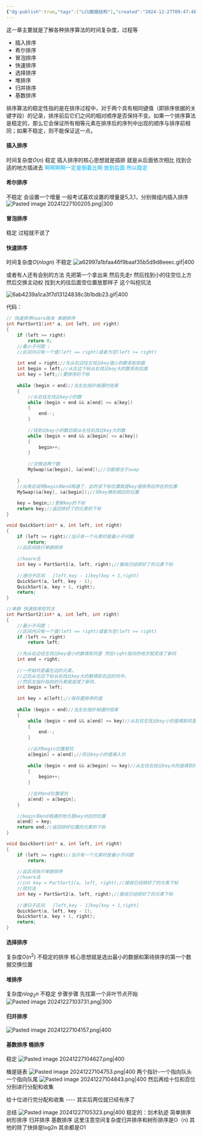```yaml
---
{"dg-publish":true,"tags":["LCU数据结构"],"created":"2024-12-27T09:47:48.826+08:00","updated":"2025-04-19T09:56:50.398+08:00","permalink":"/LCU DataStructure/专题六：排序/","dgPassFrontmatter":true,"noteIcon":""}
---
```



这一章主要就是了解各种排序算法的时间复杂度，过程等
- 插入排序
- 希尔排序
- 冒泡排序
- 快速排序
- 选择排序
- 堆排序
- 归并排序
- 基数排序

排序算法的稳定性指的是在排序过程中，对于两个具有相同键值（即排序依据的关键字段）的记录，排序前后它们之间的相对顺序是否保持不变。如果一个排序算法是稳定的，那么它会保证所有相等元素在排序后的序列中出现的顺序与排序前相同；如果不稳定，则不能保证这一点。
#### 插入排序
时间复杂度$O(n)$  稳定
插入排序的核心思想就是插排  就是从后面依次相比  找到合适的地方插进去
<font color="#00b0f0">啊啊啊啊一定是倒着比啊  放到后面  所以稳定</font>
#### 希尔排序
不稳定
会设置一个增量 一般考试喜欢设置的增量是5,3,1，分别做组内插入排序
![Pasted image 20241227100205.png|300](/img/user/accessory/Pasted%20image%2020241227100205.png)
#### 冒泡排序
稳定
过程就不说了

#### 快速排序
时间复杂度$O(nlogn)$     不稳定
![a62997a1bfaa46f9baaf35b5d9d8eeec.gif|400](/img/user/accessory/a62997a1bfaa46f9baaf35b5d9d8eeec.gif)

或者有人还有会别的方法  先把第一个拿出来  然后先走r  然后找到小的往空位上方   然后交换主动权  找到大的往后面空位置放那样子   这个叫挖坑法

![6ab4239a1ca3f7d13124838c3b1bdb23.gif|400](/img/user/accessory/6ab4239a1ca3f7d13124838c3b1bdb23.gif)

代码：
```cpp
// 快速排序hoare版本 单趟排序
int PartSort1(int* a, int left, int right)
{
	if (left >= right)
		return 0;
	//最小子问题 :
	//区间内只有一个值(left == right)或者为空(left >= right)
 
	int end = right;//先从右边往左找比key值小的数丢到前面
	int begin = left;//从左边下标从右找比key大的数丢到后面
	int key = left;//要排序的下标
 
	while (begin < end)//当左右指针相遇时结束
	{
		//从右往左找比key小的数
		while (begin < end && a[end] >= a[key])
		{
			end--;
		}
 
		//找到比key小的数后就从左往右找比key大的数
		while (begin < end && a[begin] <= a[key])
		{
			begin++;
		}
 
		//交换这两个数
		MySwap(&a[begin], &a[end]);//功能相当于swap
 
	}
	//出来后说明begin和end相遇了，此时该下标位置就是key值排序后所在的位置
	MySwap(&a[key], &a[begin]);//将key换到相应的位置
 
	key = begin;//更新key的下标
	return key;//返回排好了的元素的下标
}

void QuickSort(int* a, int left, int right)
{
	if (left >= right)//当只有一个元素时是最小子问题
		return;
	//此区间执行单趟排序
	 
	//hoare法
	int key = PartSort1(a, left, right);//接收已经排好了的元素下标
 
	//递归子区间   [left,key - 1]key[key + 1,right]
	QuickSort(a, left, key - 1);
	QuickSort(a, key + 1, right);
	return;
}
```

```cpp
//单趟 快速排序挖坑法
int PartSort2(int* a, int left, int right)
{
	//最小子问题 :
	//区间内只有一个值(left == right)或者为空(left >= right)
	if (left >= right)
		return left;
 
	//先从右边往左找比key值小的数填到坑里 然后right指向的地方就变成了新坑
	int end = right;
 
	//一开始坑是最左边的元素。
	//之后从左边下标从右找比key大的数填到右边的坑中。
	//然后左指针指向的元素就变成了新坑.
	int begin = left;
 
	int key = a[left];//保存要排序的值
 
	while (begin < end)//当左右指针相遇时结束
	{
		while (begin < end && a[end] >= key)//从右往左找比key小的值填到坑里
		{
			end--;
		}
 
		//此时begin位置是坑
		a[begin] = a[end];//将比key小的值填入坑
 
		while (begin < end && a[begin] <= key)//从左往右找比key大的值填到坑中
		{
			begin++;
		}
 
		//此时end位置是坑
		a[end] = a[begin];
	}
 
	//begin和end相遇的地方是key对应的位置
	a[end] = key;
	return end;//返回排好位置的元素的下标
}

void QuickSort(int* a, int left, int right)
{
	if (left >= right)//当只有一个元素时是最小子问题
		return;
 
	//此区间执行单趟排序
	//hoare法
	//int key = PartSort1(a, left, right);//接收已经排好了的元素下标
	//挖坑法
	int key = PartSort2(a, left, right);//接收已经排好了的元素下标
 
	//递归子区间   [left,key - 1]key[key + 1,right]
	QuickSort(a, left, key - 1);
	QuickSort(a, key + 1, right);
	return;
}
```


#### 选择排序
复杂度$O(n^2)$  不稳定的排序
核心思想就是选出最小的数据和第待排序的第一个数据交换位置


#### 堆排序
复杂度$nlog_2n$   不稳定
步骤步骤  先找第一个非叶节点开始
![Pasted image 20241227103731.png|300](/img/user/accessory/Pasted%20image%2020241227103731.png)


#### 归并排序
![Pasted image 20241227104157.png|400](/img/user/accessory/Pasted%20image%2020241227104157.png)

#### 基数排序  桶排序
稳定
![Pasted image 20241227104627.png|400](/img/user/accessory/Pasted%20image%2020241227104627.png)

桶是链表
![Pasted image 20241227104753.png|400](/img/user/accessory/Pasted%20image%2020241227104753.png)
两个指针-一个指向队头  一个指向队尾
![Pasted image 20241227104843.png|400](/img/user/accessory/Pasted%20image%2020241227104843.png)
然后再给十位和百位分别进行分配和收集

给十位进行完分配和收集 ---- 其实后两位就已经有序了


总结
![Pasted image 20241227105323.png|400](/img/user/accessory/Pasted%20image%2020241227105323.png)
稳定的：剑术轨迹 简单排序 树形排序 归并排序 基数排序
这里注意空间复杂度归并排序和树形排序是O（n)
其他的除了快排是log2n 其余都是O1
